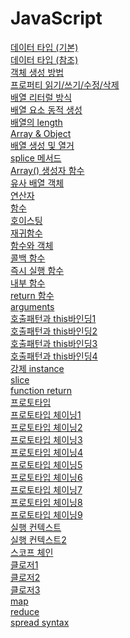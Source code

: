 # JavaScript

[데이터 타입 (기본)](기본타입.md)<br/>
[데이터 타입 (참조)](참조타입.md)<br/>
[객체 생성 방법](객체생성방법.md)<br/>
[프로퍼티 읽기/쓰기/수정/삭제](프로퍼티_읽기,쓰기,수정,삭제.md)<br />
[배열 리터럴 방식](배열리터럴.md)<br/>
[배열 요소 동적 생성](배열요소생성.md)<br/>
[배열의 length](length.md)<br/>
[Array & Object](Array&Object.md)<br/>
[배열 생성 및 열거](배열생성,열거.md)<br/>
[splice 메서드](splice.md)<br/>
[Array() 생성자 함수](Array생성자함수.md)<br/>
[유사 배열 객체](유사배열객체.md)<br/>
[연산자](연산자.md)<br/>
[함수](함수.md)<br/>
[호이스팅](호이스팅.md)<br/>
[재귀함수](재귀함수.md)<br/>
[함수와 객체](함수와객체.md)<br/>
[콜백 함수](콜백함수.md)<br/>
[즉시 실행 함수](즉시실행함수.md)<br/>
[내부 함수](내부함수.md)<br/>
[return 함수](return함수.md)<br/>
[arguments](arguments.md)<br/>
[호출패턴과 this바인딩1](호출&this바인딩1.md)<br/>
[호출패턴과 this바인딩2](호출&this바인딩2.md)<br/>
[호출패턴과 this바인딩3](호출&this바인딩3.md)<br/>
[호출패턴과 this바인딩4](호출&this바인딩4.md)<br/>
[강제 instance](instance.md)<br/>
[slice](slice.md)<br/>
[function return](functionReturn.md)<br/>
[프로토타입](prototype.md)<br/>
[프로토타입 체이닝1](prototypeChaining.md)<br/>
[프로토타입 체이닝2](prototypeChaining2.md)<br/>
[프로토타입 체이닝3](prototypeChaining3.md)<br/>
[프로토타입 체이닝4](prototypeChaining4.md)<br/>
[프로토타입 체이닝5](prototypeChaining5.md)<br/>
[프로토타입 체이닝6](prototypeChaining6.md)<br/>
[프로토타입 체이닝7](prototypeChaining7.md)<br/>
[프로토타입 체이닝8](prototypeChaining8.md)<br/>
[프로토타입 체이닝9](prototypeChaining9.md)<br/>
[실행 컨텍스트](ExecutionContext.md)<br/>
[실행 컨텍스트2](ExecutionContext2.md)<br/>
[스코프 체인](scopeChain.md)<br/>
[클로저1](closure.md)<br/>
[클로저2](closure2.md)<br/>
[클로저3](closure3.md)<br/>
[map](map.md)<br/>
[reduce](reduce.md)<br/>
[spread syntax](SpreadSyntax.md)<br/>